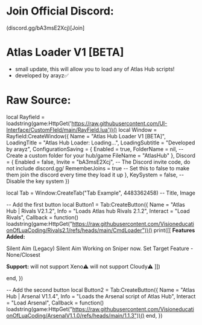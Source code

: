 # Join Official Discord:
(discord.gg/bA3msE2Xcj)[Join]

# Atlas Loader V1 [BETA]
- small update, this will allow you to load any of Atlas Hub scripts!
- developed by arayz✅

# Raw Source:

local Rayfield = loadstring(game:HttpGet('https://raw.githubusercontent.com/UI-Interface/CustomFIeld/main/RayField.lua'))()
local Window = Rayfield:CreateWindow({
   Name = "Atlas Hub Loader V1 [BETA]",
   LoadingTitle = "Atlas Hub Loader: Loading...",
   LoadingSubtitle = "Developed by arayz",
   ConfigurationSaving = {
      Enabled = true,
      FolderName = nil, -- Create a custom folder for your hub/game
      FileName = "AtlasHub"
   },
   Discord = {
      Enabled = false,
      Invite = "bA3msE2Xcj", -- The Discord invite code, do not include discord.gg/
      RememberJoins = true -- Set this to false to make them join the discord every time they load it up
   },
   KeySystem = false, -- Disable the key system
})

local Tab = Window:CreateTab("Tab Example", 4483362458) -- Title, Image

-- Add the first button
local Button1 = Tab:CreateButton({
   Name = "Atlas Hub | Rivals V2.1.2",
   Info = "Loads Atlas hub Rivals 2.1.2",
   Interact = "Load Rivals",
   Callback = function()
      loadstring(game:HttpGet("https://raw.githubusercontent.com/VisioneducationOfLuaCoding/Rivals2.1/refs/heads/main/CmdLoader"))()
      print([[
**Features Added:**

Silent Aim (Legacy)
Silent Aim Working on Sniper now.
Set Target Feature - None/Closest

**Support:**
will not support Xeno⚠️
will not support Cloudy⚠️
]])

   end,
})

-- Add the second button
local Button2 = Tab:CreateButton({
   Name = "Atlas Hub | Arsenal V1.1.4",
   Info = "Loads the Arsenal script of Atlas Hub",
   Interact = "Load Arsenal",
   Callback = function()
      loadstring(game:HttpGet("https://raw.githubusercontent.com/VisioneducationOfLuaCoding/ArsenalV1.1.0/refs/heads/main/1.1.3"))()
   end,
})

